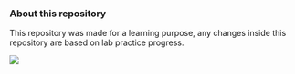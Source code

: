 ### About this repository
This repository was made for a learning purpose, any changes inside this repository are based on lab practice progress.

<img src=https://media.tenor.com/0EDznml5BDAAAAAj/cat-spinning.gif>

